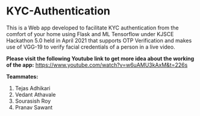 # KYC-Authentication

This is a Web app developed to facilitate KYC authentication from the comfort of your home using Flask and ML Tensorflow under KJSCE Hackathon 5.0 held in April 2021 that supports OTP Verification and makes use of VGG-19 to verify facial credentials of a person in a live video.

**Please visit the following Youtube link to get more idea about the working of the app:**
https://www.youtube.com/watch?v=w6uAMU3kAxM&t=226s

**Teammates:**
1. Tejas Adhikari
2. Vedant Athavale
3. Sourasish Roy
4. Pranav Sawant
